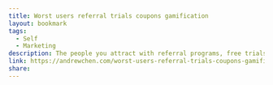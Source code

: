 ```yaml
---
title: Worst users referral trials coupons gamification
layout: bookmark
tags:
  - Self
  - Marketing
description: The people you attract with referral programs, free trials, coupons, and gamification — folks who are “incentivized” as a broad umbrella category — are usually MUCH WORSE than organic ones
link: https://andrewchen.com/worst-users-referral-trials-coupons-gamification/
share:
---
```


